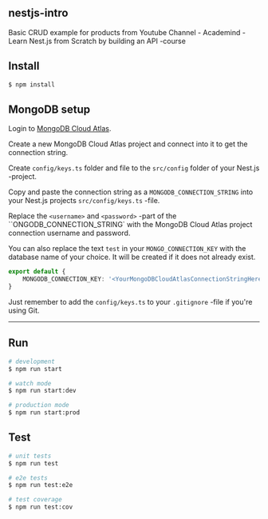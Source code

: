 ## nestjs-intro

Basic CRUD example for products from Youtube Channel - Academind - Learn Nest.js from Scratch by building an API -course

## Install

```bash
$ npm install
```

## MongoDB setup

Login to [MongoDB Cloud Atlas](https://www.mongodb.com/cloud/atlas).

Create a new MongoDB Cloud Atlas project and connect into it to get the connection string.

Create `config/keys.ts` folder and file to the `src/config` folder of your Nest.js -project.

Copy and paste the connection string as a `MONGODB_CONNECTION_STRING` into your Nest.js projects `src/config/keys.ts` -file.

Replace the `<username>` and `<password>` -part of the ``ONGODB_CONNECTION_STRING` with the MongoDB Cloud Atlas project connection username and password.

You can also replace the text `test` in your `MONGO_CONNECTION_KEY` with the database name of your choice. It will be created if it does not already exist.

```typescript
export default {
    MONGODB_CONNECTION_KEY: '<YourMongoDBCloudAtlasConnectionStringHere>'
}
```
Just remember to add the `config/keys.ts` to your `.gitignore` -file if you're using Git.

---

## Run

```bash
# development
$ npm run start

# watch mode
$ npm run start:dev

# production mode
$ npm run start:prod
```

## Test

```bash
# unit tests
$ npm run test

# e2e tests
$ npm run test:e2e

# test coverage
$ npm run test:cov
```
